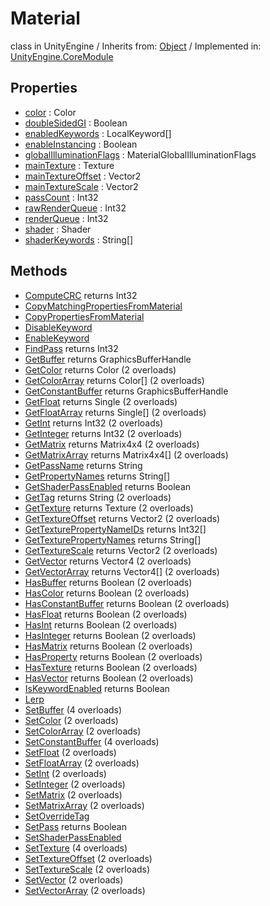 # Material
class in UnityEngine
 / Inherits from: <a href="https://docs.unity3d.com/6000.0/Documentation/ScriptReference/Object.html" target="_blank">Object</a> / Implemented in: <a href="https://docs.unity3d.com/6000.0/Documentation/ScriptReference/UnityEngine.CoreModule.html" target="_blank">UnityEngine.CoreModule</a>
## Properties
- <a href="https://docs.unity3d.com/6000.0/Documentation/ScriptReference/Material-color.html" target="_blank">color</a> : Color
- <a href="https://docs.unity3d.com/6000.0/Documentation/ScriptReference/Material-doubleSidedGI.html" target="_blank">doubleSidedGI</a> : Boolean
- <a href="https://docs.unity3d.com/6000.0/Documentation/ScriptReference/Material-enabledKeywords.html" target="_blank">enabledKeywords</a> : LocalKeyword[]
- <a href="https://docs.unity3d.com/6000.0/Documentation/ScriptReference/Material-enableInstancing.html" target="_blank">enableInstancing</a> : Boolean
- <a href="https://docs.unity3d.com/6000.0/Documentation/ScriptReference/Material-globalIlluminationFlags.html" target="_blank">globalIlluminationFlags</a> : MaterialGlobalIlluminationFlags
- <a href="https://docs.unity3d.com/6000.0/Documentation/ScriptReference/Material-mainTexture.html" target="_blank">mainTexture</a> : Texture
- <a href="https://docs.unity3d.com/6000.0/Documentation/ScriptReference/Material-mainTextureOffset.html" target="_blank">mainTextureOffset</a> : Vector2
- <a href="https://docs.unity3d.com/6000.0/Documentation/ScriptReference/Material-mainTextureScale.html" target="_blank">mainTextureScale</a> : Vector2
- <a href="https://docs.unity3d.com/6000.0/Documentation/ScriptReference/Material-passCount.html" target="_blank">passCount</a> : Int32
- <a href="https://docs.unity3d.com/6000.0/Documentation/ScriptReference/Material-rawRenderQueue.html" target="_blank">rawRenderQueue</a> : Int32
- <a href="https://docs.unity3d.com/6000.0/Documentation/ScriptReference/Material-renderQueue.html" target="_blank">renderQueue</a> : Int32
- <a href="https://docs.unity3d.com/6000.0/Documentation/ScriptReference/Material-shader.html" target="_blank">shader</a> : Shader
- <a href="https://docs.unity3d.com/6000.0/Documentation/ScriptReference/Material-shaderKeywords.html" target="_blank">shaderKeywords</a> : String[]
## Methods
- <a href="https://docs.unity3d.com/6000.0/Documentation/ScriptReference/Material.ComputeCRC.html" target="_blank">ComputeCRC</a> returns Int32
- <a href="https://docs.unity3d.com/6000.0/Documentation/ScriptReference/Material.CopyMatchingPropertiesFromMaterial.html" target="_blank">CopyMatchingPropertiesFromMaterial</a>
- <a href="https://docs.unity3d.com/6000.0/Documentation/ScriptReference/Material.CopyPropertiesFromMaterial.html" target="_blank">CopyPropertiesFromMaterial</a>
- <a href="https://docs.unity3d.com/6000.0/Documentation/ScriptReference/Material.DisableKeyword.html" target="_blank">DisableKeyword</a>
- <a href="https://docs.unity3d.com/6000.0/Documentation/ScriptReference/Material.EnableKeyword.html" target="_blank">EnableKeyword</a>
- <a href="https://docs.unity3d.com/6000.0/Documentation/ScriptReference/Material.FindPass.html" target="_blank">FindPass</a> returns Int32
- <a href="https://docs.unity3d.com/6000.0/Documentation/ScriptReference/Material.GetBuffer.html" target="_blank">GetBuffer</a> returns GraphicsBufferHandle
- <a href="https://docs.unity3d.com/6000.0/Documentation/ScriptReference/Material.GetColor.html" target="_blank">GetColor</a> returns Color (2 overloads)
- <a href="https://docs.unity3d.com/6000.0/Documentation/ScriptReference/Material.GetColorArray.html" target="_blank">GetColorArray</a> returns Color[] (2 overloads)
- <a href="https://docs.unity3d.com/6000.0/Documentation/ScriptReference/Material.GetConstantBuffer.html" target="_blank">GetConstantBuffer</a> returns GraphicsBufferHandle
- <a href="https://docs.unity3d.com/6000.0/Documentation/ScriptReference/Material.GetFloat.html" target="_blank">GetFloat</a> returns Single (2 overloads)
- <a href="https://docs.unity3d.com/6000.0/Documentation/ScriptReference/Material.GetFloatArray.html" target="_blank">GetFloatArray</a> returns Single[] (2 overloads)
- <a href="https://docs.unity3d.com/6000.0/Documentation/ScriptReference/Material.GetInt.html" target="_blank">GetInt</a> returns Int32 (2 overloads)
- <a href="https://docs.unity3d.com/6000.0/Documentation/ScriptReference/Material.GetInteger.html" target="_blank">GetInteger</a> returns Int32 (2 overloads)
- <a href="https://docs.unity3d.com/6000.0/Documentation/ScriptReference/Material.GetMatrix.html" target="_blank">GetMatrix</a> returns Matrix4x4 (2 overloads)
- <a href="https://docs.unity3d.com/6000.0/Documentation/ScriptReference/Material.GetMatrixArray.html" target="_blank">GetMatrixArray</a> returns Matrix4x4[] (2 overloads)
- <a href="https://docs.unity3d.com/6000.0/Documentation/ScriptReference/Material.GetPassName.html" target="_blank">GetPassName</a> returns String
- <a href="https://docs.unity3d.com/6000.0/Documentation/ScriptReference/Material.GetPropertyNames.html" target="_blank">GetPropertyNames</a> returns String[]
- <a href="https://docs.unity3d.com/6000.0/Documentation/ScriptReference/Material.GetShaderPassEnabled.html" target="_blank">GetShaderPassEnabled</a> returns Boolean
- <a href="https://docs.unity3d.com/6000.0/Documentation/ScriptReference/Material.GetTag.html" target="_blank">GetTag</a> returns String (2 overloads)
- <a href="https://docs.unity3d.com/6000.0/Documentation/ScriptReference/Material.GetTexture.html" target="_blank">GetTexture</a> returns Texture (2 overloads)
- <a href="https://docs.unity3d.com/6000.0/Documentation/ScriptReference/Material.GetTextureOffset.html" target="_blank">GetTextureOffset</a> returns Vector2 (2 overloads)
- <a href="https://docs.unity3d.com/6000.0/Documentation/ScriptReference/Material.GetTexturePropertyNameIDs.html" target="_blank">GetTexturePropertyNameIDs</a> returns Int32[]
- <a href="https://docs.unity3d.com/6000.0/Documentation/ScriptReference/Material.GetTexturePropertyNames.html" target="_blank">GetTexturePropertyNames</a> returns String[]
- <a href="https://docs.unity3d.com/6000.0/Documentation/ScriptReference/Material.GetTextureScale.html" target="_blank">GetTextureScale</a> returns Vector2 (2 overloads)
- <a href="https://docs.unity3d.com/6000.0/Documentation/ScriptReference/Material.GetVector.html" target="_blank">GetVector</a> returns Vector4 (2 overloads)
- <a href="https://docs.unity3d.com/6000.0/Documentation/ScriptReference/Material.GetVectorArray.html" target="_blank">GetVectorArray</a> returns Vector4[] (2 overloads)
- <a href="https://docs.unity3d.com/6000.0/Documentation/ScriptReference/Material.HasBuffer.html" target="_blank">HasBuffer</a> returns Boolean (2 overloads)
- <a href="https://docs.unity3d.com/6000.0/Documentation/ScriptReference/Material.HasColor.html" target="_blank">HasColor</a> returns Boolean (2 overloads)
- <a href="https://docs.unity3d.com/6000.0/Documentation/ScriptReference/Material.HasConstantBuffer.html" target="_blank">HasConstantBuffer</a> returns Boolean (2 overloads)
- <a href="https://docs.unity3d.com/6000.0/Documentation/ScriptReference/Material.HasFloat.html" target="_blank">HasFloat</a> returns Boolean (2 overloads)
- <a href="https://docs.unity3d.com/6000.0/Documentation/ScriptReference/Material.HasInt.html" target="_blank">HasInt</a> returns Boolean (2 overloads)
- <a href="https://docs.unity3d.com/6000.0/Documentation/ScriptReference/Material.HasInteger.html" target="_blank">HasInteger</a> returns Boolean (2 overloads)
- <a href="https://docs.unity3d.com/6000.0/Documentation/ScriptReference/Material.HasMatrix.html" target="_blank">HasMatrix</a> returns Boolean (2 overloads)
- <a href="https://docs.unity3d.com/6000.0/Documentation/ScriptReference/Material.HasProperty.html" target="_blank">HasProperty</a> returns Boolean (2 overloads)
- <a href="https://docs.unity3d.com/6000.0/Documentation/ScriptReference/Material.HasTexture.html" target="_blank">HasTexture</a> returns Boolean (2 overloads)
- <a href="https://docs.unity3d.com/6000.0/Documentation/ScriptReference/Material.HasVector.html" target="_blank">HasVector</a> returns Boolean (2 overloads)
- <a href="https://docs.unity3d.com/6000.0/Documentation/ScriptReference/Material.IsKeywordEnabled.html" target="_blank">IsKeywordEnabled</a> returns Boolean
- <a href="https://docs.unity3d.com/6000.0/Documentation/ScriptReference/Material.Lerp.html" target="_blank">Lerp</a>
- <a href="https://docs.unity3d.com/6000.0/Documentation/ScriptReference/Material.SetBuffer.html" target="_blank">SetBuffer</a> (4 overloads)
- <a href="https://docs.unity3d.com/6000.0/Documentation/ScriptReference/Material.SetColor.html" target="_blank">SetColor</a> (2 overloads)
- <a href="https://docs.unity3d.com/6000.0/Documentation/ScriptReference/Material.SetColorArray.html" target="_blank">SetColorArray</a> (2 overloads)
- <a href="https://docs.unity3d.com/6000.0/Documentation/ScriptReference/Material.SetConstantBuffer.html" target="_blank">SetConstantBuffer</a> (4 overloads)
- <a href="https://docs.unity3d.com/6000.0/Documentation/ScriptReference/Material.SetFloat.html" target="_blank">SetFloat</a> (2 overloads)
- <a href="https://docs.unity3d.com/6000.0/Documentation/ScriptReference/Material.SetFloatArray.html" target="_blank">SetFloatArray</a> (2 overloads)
- <a href="https://docs.unity3d.com/6000.0/Documentation/ScriptReference/Material.SetInt.html" target="_blank">SetInt</a> (2 overloads)
- <a href="https://docs.unity3d.com/6000.0/Documentation/ScriptReference/Material.SetInteger.html" target="_blank">SetInteger</a> (2 overloads)
- <a href="https://docs.unity3d.com/6000.0/Documentation/ScriptReference/Material.SetMatrix.html" target="_blank">SetMatrix</a> (2 overloads)
- <a href="https://docs.unity3d.com/6000.0/Documentation/ScriptReference/Material.SetMatrixArray.html" target="_blank">SetMatrixArray</a> (2 overloads)
- <a href="https://docs.unity3d.com/6000.0/Documentation/ScriptReference/Material.SetOverrideTag.html" target="_blank">SetOverrideTag</a>
- <a href="https://docs.unity3d.com/6000.0/Documentation/ScriptReference/Material.SetPass.html" target="_blank">SetPass</a> returns Boolean
- <a href="https://docs.unity3d.com/6000.0/Documentation/ScriptReference/Material.SetShaderPassEnabled.html" target="_blank">SetShaderPassEnabled</a>
- <a href="https://docs.unity3d.com/6000.0/Documentation/ScriptReference/Material.SetTexture.html" target="_blank">SetTexture</a> (4 overloads)
- <a href="https://docs.unity3d.com/6000.0/Documentation/ScriptReference/Material.SetTextureOffset.html" target="_blank">SetTextureOffset</a> (2 overloads)
- <a href="https://docs.unity3d.com/6000.0/Documentation/ScriptReference/Material.SetTextureScale.html" target="_blank">SetTextureScale</a> (2 overloads)
- <a href="https://docs.unity3d.com/6000.0/Documentation/ScriptReference/Material.SetVector.html" target="_blank">SetVector</a> (2 overloads)
- <a href="https://docs.unity3d.com/6000.0/Documentation/ScriptReference/Material.SetVectorArray.html" target="_blank">SetVectorArray</a> (2 overloads)
